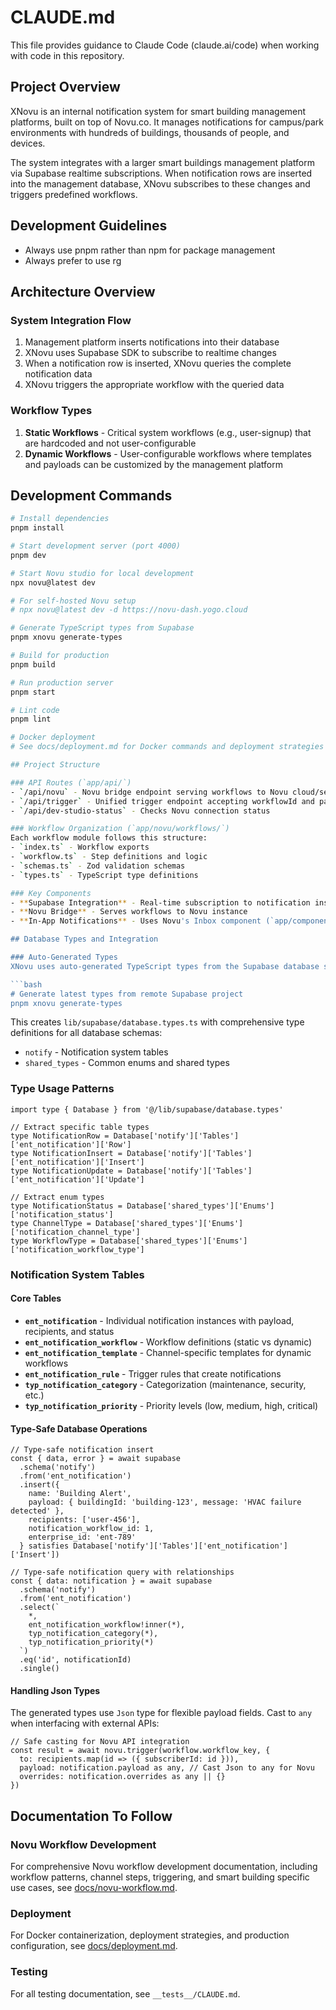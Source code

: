 # CLAUDE.md

This file provides guidance to Claude Code (claude.ai/code) when working with code in this repository.

## Project Overview

XNovu is an internal notification system for smart building management platforms, built on top of Novu.co. It manages notifications for campus/park environments with hundreds of buildings, thousands of people, and devices.

The system integrates with a larger smart buildings management platform via Supabase realtime subscriptions. When notification rows are inserted into the management database, XNovu subscribes to these changes and triggers predefined workflows.

## Development Guidelines

- Always use pnpm rather than npm for package management
- Always prefer to use rg

## Architecture Overview

### System Integration Flow
1. Management platform inserts notifications into their database
2. XNovu uses Supabase SDK to subscribe to realtime changes
3. When a notification row is inserted, XNovu queries the complete notification data
4. XNovu triggers the appropriate workflow with the queried data

### Workflow Types
1. **Static Workflows** - Critical system workflows (e.g., user-signup) that are hardcoded and not user-configurable
2. **Dynamic Workflows** - User-configurable workflows where templates and payloads can be customized by the management platform

## Development Commands

```bash
# Install dependencies
pnpm install

# Start development server (port 4000)
pnpm dev

# Start Novu studio for local development
npx novu@latest dev

# For self-hosted Novu setup
# npx novu@latest dev -d https://novu-dash.yogo.cloud

# Generate TypeScript types from Supabase
pnpm xnovu generate-types

# Build for production
pnpm build

# Run production server
pnpm start

# Lint code
pnpm lint

# Docker deployment
# See docs/deployment.md for Docker commands and deployment strategies

## Project Structure

### API Routes (`app/api/`)
- `/api/novu` - Novu bridge endpoint serving workflows to Novu cloud/self-hosted
- `/api/trigger` - Unified trigger endpoint accepting workflowId and payload
- `/api/dev-studio-status` - Checks Novu connection status

### Workflow Organization (`app/novu/workflows/`)
Each workflow module follows this structure:
- `index.ts` - Workflow exports
- `workflow.ts` - Step definitions and logic
- `schemas.ts` - Zod validation schemas
- `types.ts` - TypeScript type definitions

### Key Components
- **Supabase Integration** - Real-time subscription to notification insertions
- **Novu Bridge** - Serves workflows to Novu instance
- **In-App Notifications** - Uses Novu's Inbox component (`app/components/NotificationToast/`)

## Database Types and Integration

### Auto-Generated Types
XNovu uses auto-generated TypeScript types from the Supabase database schema:

```bash
# Generate latest types from remote Supabase project
pnpm xnovu generate-types
```

This creates `lib/supabase/database.types.ts` with comprehensive type definitions for all database schemas:
- `notify` - Notification system tables
- `shared_types` - Common enums and shared types

### Type Usage Patterns

```tsx
import type { Database } from '@/lib/supabase/database.types'

// Extract specific table types
type NotificationRow = Database['notify']['Tables']['ent_notification']['Row']
type NotificationInsert = Database['notify']['Tables']['ent_notification']['Insert']
type NotificationUpdate = Database['notify']['Tables']['ent_notification']['Update']

// Extract enum types
type NotificationStatus = Database['shared_types']['Enums']['notification_status']
type ChannelType = Database['shared_types']['Enums']['notification_channel_type']
type WorkflowType = Database['shared_types']['Enums']['notification_workflow_type']
```

### Notification System Tables

#### Core Tables
- **`ent_notification`** - Individual notification instances with payload, recipients, and status
- **`ent_notification_workflow`** - Workflow definitions (static vs dynamic)
- **`ent_notification_template`** - Channel-specific templates for dynamic workflows
- **`ent_notification_rule`** - Trigger rules that create notifications
- **`typ_notification_category`** - Categorization (maintenance, security, etc.)
- **`typ_notification_priority`** - Priority levels (low, medium, high, critical)

#### Type-Safe Database Operations
```tsx
// Type-safe notification insert
const { data, error } = await supabase
  .schema('notify')
  .from('ent_notification')
  .insert({
    name: 'Building Alert',
    payload: { buildingId: 'building-123', message: 'HVAC failure detected' },
    recipients: ['user-456'],
    notification_workflow_id: 1,
    enterprise_id: 'ent-789'
  } satisfies Database['notify']['Tables']['ent_notification']['Insert'])

// Type-safe notification query with relationships
const { data: notification } = await supabase
  .schema('notify')
  .from('ent_notification')
  .select(`
    *,
    ent_notification_workflow!inner(*),
    typ_notification_category(*),
    typ_notification_priority(*)
  `)
  .eq('id', notificationId)
  .single()
```

#### Handling Json Types
The generated types use `Json` type for flexible payload fields. Cast to `any` when interfacing with external APIs:

```tsx
// Safe casting for Novu API integration
const result = await novu.trigger(workflow.workflow_key, {
  to: recipients.map(id => ({ subscriberId: id })),
  payload: notification.payload as any, // Cast Json to any for Novu
  overrides: notification.overrides as any || {}
})
```

## Documentation To Follow

### Novu Workflow Development

For comprehensive Novu workflow development documentation, including workflow patterns, channel steps, triggering, and smart building specific use cases, see [docs/novu-workflow.md](docs/novu-workflow.md).

### Deployment

For Docker containerization, deployment strategies, and production configuration, see [docs/deployment.md](docs/deployment.md).

### Testing

For all testing documentation, see `__tests__/CLAUDE.md`.